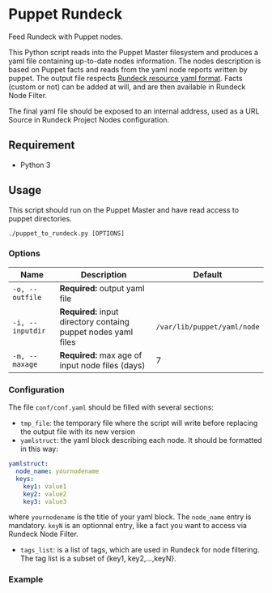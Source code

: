 # Puppet Rundeck

Feed Rundeck with Puppet nodes.

This Python script reads into the Puppet Master filesystem and produces a yaml file containing up-to-date nodes information. The nodes description is based on Puppet facts and reads from the yaml node reports written by puppet. The output file respects [Rundeck resource yaml format](http://rundeck.org/docs/man5/resource-yaml.html). Facts (custom or not) can be added at will, and are then available in Rundeck Node Filter.

The final yaml file should be exposed to an internal address, used as a URL Source in Rundeck Project Nodes configuration.


## Requirement
* Python 3

## Usage
This script should run on the Puppet Master and have read access to puppet directories.

```
./puppet_to_rundeck.py [OPTIONS]
```

### Options

Name | Description | Default
--- | --- | ---
`-o, --outfile` | **Required:** output yaml file |
`-i, --inputdir` | **Required:** input directory containg puppet nodes yaml files | `/var/lib/puppet/yaml/node`
`-m, --maxage` | **Required:** max age of input node files (days) | 7


### Configuration

The file `conf/conf.yaml` should be filled with several sections:

* `tmp_file`: the temporary file where the script will write before replacing the output file with its new version
* `yamlstruct`: the yaml block describing each node. It should be formatted in this way:
```yaml
yamlstruct:
  node_name: yournodename
  keys:
    key1: value1
    key2: value2
    key3: value3
```
where `yournodename` is the title of your yaml block. The `node_name` entry is mandatory.
`keyN` is an optionnal entry, like a fact you want to access via Rundeck Node Filter.
* `tags_list`: is a list of tags, which are used in Rundeck for node filtering. The tag list is a subset of {key1, key2,...,keyN}.


### Example
